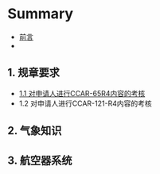 # Summary

* [前言](README.md)
* ​

## 1. 规章要求

* [1.1 对申请人进行CCAR-65R4内容的考核](1-gui-zhang-yao-qiu/11-dui-shen-qing-ren-jin-xing-ccar-65r4-nei-rong-de-kao-he.md)
* 1.2 对申请人进行CCAR-121-R4内容的考核

## 2. 气象知识

## 3. 航空器系统

